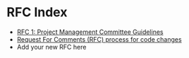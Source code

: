# RFC Index
- [RFC 1: Project Management Committee Guidelines](rfc1_pmc.md)
- [Request For Comments (RFC) process for code changes](..rfc_process.md)
- Add your new RFC here